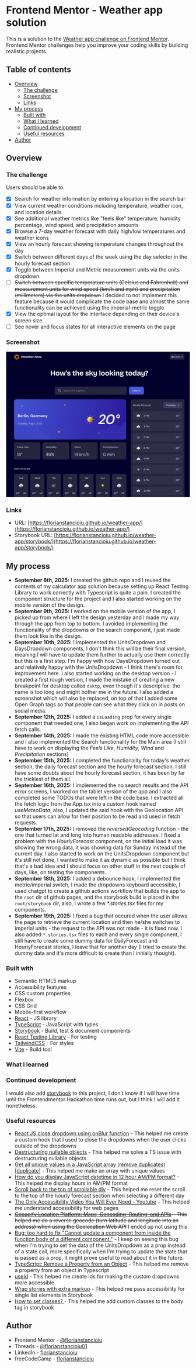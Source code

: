 # Frontend Mentor - Weather app solution

This is a solution to the [Weather app challenge on Frontend Mentor](https://www.frontendmentor.io/challenges/weather-app-K1FhddVm49). Frontend Mentor challenges help you improve your coding skills by building realistic projects.

## Table of contents

- [Overview](#overview)
  - [The challenge](#the-challenge)
  - [Screenshot](#screenshot)
  - [Links](#links)
- [My process](#my-process)
  - [Built with](#built-with)
  - [What I learned](#what-i-learned)
  - [Continued development](#continued-development)
  - [Useful resources](#useful-resources)
- [Author](#author)

## Overview

### The challenge

Users should be able to:

- [x] Search for weather information by entering a location in the search bar
- [x] View current weather conditions including temperature, weather icon, and location details
- [x] See additional weather metrics like "feels like" temperature, humidity percentage, wind speed, and precipitation amounts
- [x] Browse a 7-day weather forecast with daily high/low temperatures and weather icons
- [x] View an hourly forecast showing temperature changes throughout the day
- [x] Switch between different days of the week using the day selector in the hourly forecast section
- [x] Toggle between Imperial and Metric measurement units via the units dropdown
- [ ] ~~Switch between specific temperature units (Celsius and Fahrenheit) and measurement units for wind speed (km/h and mph) and precipitation (millimeters) via the units dropdown~~ I decided to not implement this feature because it would complicate the code base and almost the same functionality can be achieved using the imperial-metric toggle
- [x] View the optimal layout for the interface depending on their device's screen size
- [ ] See hover and focus states for all interactive elements on the page

### Screenshot

![](./screenshot.png)

### Links

- URL: [https://florianstancioiu.github.io/weather-app/](https://florianstancioiu.github.io/weather-app/)
- Storybook URL: [https://florianstancioiu.github.io/weather-app/storybook/](https://florianstancioiu.github.io/weather-app/storybook/)

## My process

- **September 8th, 2025:** I created the github repo and I reused the contents of my calculator app solution because setting up React Testing Library to work correctly with Typescript is quite a pain. I created the component structure for the project and I also started working on the mobile version of the design.
- **September 9th, 2025:** I worked on the mobile version of the app, I picked up from where I left the design yesterday and I made my way through the app from top to bottom. I avoided implementing the functionality of the dropdowns or the search component, I just made them look like in the design.
- **September 10th, 2025:** I implemented the UnitsDropdown and DaysDropdown components, I don't think this will be their final version, meaning I will have to update them further to actually use them correctly but this is a first step. I'm happy with how DaysDropdown turned out and relatively happy with the UnitsDropdown - I think there's room for improvement here. I also started working on the desktop version - I created a first rough version, I made the mistake of creating a new breakpoint for desktop called `dsktp`, even though it's descriptive, the name is too long and might bother me in the future. I also added a screenshot which will also be replaced, on top of that I added some Open Graph tags so that people can see what they click on in posts on social media.
- **September 12th, 2025:** I added a `isLoading` prop for every single component that needed one, I also began work on implementing the API fetch calls.
- **September 14th, 2025:** I made the existing HTML code more accessible and I also implemented the Search functionality for the Main area (I still have to work on displaying the _Feels Like_, _Humidity_, _Wind_ and _Precipitation_ sections)
- **September 15th, 2025:** I completed the functionality for today's weather section, the daily forecast section and the hourly forecast section. I still have some doubts about the hourly forecast section, it has been by far the trickiest of them all.
- **September 16th, 2025:** I implemented the no search results and the API error screens, I worked on the tablet version of the app and I also completed some TODOs that were left in the code base. I extracted all the fetch logic from the App.tsx into a custom hook named _useMeteoData_, also, I updated the said hook with the Geolocation API so that users can allow for their position to be read and used in fetch requests.
- **September 17th, 2025:** I removed the _reversedGeocoding_ function - the one that turned lat and long into human readable addresses. I fixed a problem with the _HourlyForecast_ component, on the initial load it was showing the wrong data, it was showing data for Sunday instead of the current day. I also started to work on the UnitsDropdown component but it's still not done, I wanted to make it as dynamic as possible but I think that's a bad idea and I should focus on other stuff in the next couple of days, like, on testing the components.
- **September 18th, 2025:** I added a debounce hook, I implemented the metric/imperial switch, I made the dropdowns keyboard accessible, I used chatgpt to create a github actions workflow that builds the app to the `root` dir of github pages, and the storybook build is placed in the `root/storybook` dir, also, I wrote a few _\*.stories.tsx_ files for my components.
- **September 19th, 2025:** I fixed a bug that occured when the user allows the page to retrieve the current location and then he/she switches to imperial units - the request to the API was not made - it is fixed now. I also added `*.stories.tsx` files to each and every single component, I still have to create some dummy data for DailyForecast and HourlyForecast stories, I leave that for another day (I tried to create the dummy data and it's more difficult to create than I initially thought).

### Built with

- Semantic HTML5 markup
- Accessibility features
- CSS custom properties
- Flexbox
- CSS Grid
- Mobile-first workflow
- [React](https://reactjs.org/) - JS library
- [TypeScript](https://www.typescriptlang.org/) - JavaScript with types
- [Storybook](https://storybook.js.org/) - Build, test & document components
- [React Testing Library](https://testing-library.com/docs/react-testing-library/intro/) - For testing
- [TailwindCSS](https://tailwindcss.com/) - For styles
- [Vite](https://vite.dev/) - Build tool

### What I learned

### Continued development

I would also add [storybook](https://storybook.js.org/) to this project, I don't know if I will have time until the Frontendmentor Hackathon time runs out, but I think I will add it nonetheless.

### Useful resources

- [React JS close dropdown using onBlur function](https://stackoverflow.com/a/73699297/12159189) - This helped me create a custom hook that I used to close the dropdowns when the user clicks outside of the dropdowns
- [Destructuring nullable objects](https://stackoverflow.com/a/45210379/12159189) - This helped me solve a TS issue with destructuring nullable objects
- [Get all unique values in a JavaScript array (remove duplicates) [duplicate]](https://stackoverflow.com/a/14438954/12159189) - This helped me make an array with unique values
- [How do you display JavaScript datetime in 12 hour AM/PM format?](https://stackoverflow.com/a/36822046/12159189) - This helped me display hours in AM/PM format
- [Scroll back to the top of scrollable div](https://stackoverflow.com/a/10744324/12159189) - This helped me reset the scroll to the top of the hourly forecast section when selecting a different day
- [The Only Accessibility Video You Will Ever Need - Youtube](https://www.youtube.com/watch?v=2oiBKSjOOFE) - This helped me understand accessibility for web pages
- ~~[Geoapify Location Platform: Maps, Geocoding, Routing, and APIs](https://www.geoapify.com/) - This helped me do a reverse geocode (turn latitude and longitude into an address) when using the Geolocation Web API~~ I ended up not using this
- [Bug: too hard to fix "Cannot update a component from inside the function body of a different component."](https://github.com/facebook/react/issues/18178#issuecomment-595846312) - I keep on seeing this bug when I'm trying to set the data of the UnitsDropdown as a prop instead of a state call, more specifically when I'm trying to update the state that is passed as a prop, it might prove useful to read about it in the future.
- [TypeScript: Remove a Property from an Object](https://stackabuse.com/bytes/typescript-remove-a-property-from-an-object/) - This helped me remove a property from an object in Typescript
- [useId](https://react.dev/reference/react/useId) - This helped me create ids for making the custom dropdowns more accessible
- [Wrap stories with extra markup](https://storybook.js.org/docs/writing-stories/decorators#wrap-stories-with-extra-markup) - This helped me pass accessibility for single list elements in Storybook
- [How to set <body> classes? ](https://github.com/storybookjs/storybook/issues/1672#issuecomment-1520635802) - This helped me add custom classes to the body tag in storybook

## Author

- Frontend Mentor - [@florianstancioiu](https://www.frontendmentor.io/profile/florianstancioiu)
- Threads - [@florianstancioiu01](https://www.threads.com/@florianstancioiu01)
- LinkedIn - [florianstancioiu](https://www.linkedin.com/in/florian-stancioiu-765661349/)
- freeCodeCamp - [florianstancioiu](https://www.freecodecamp.org/florianstancioiu)
